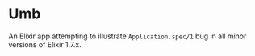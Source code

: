 # Umb

An Elixir app attempting to illustrate `Application.spec/1` bug in all minor versions of  Elixir 1.7.x.
